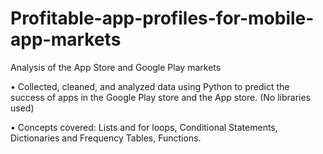 # Profitable-app-profiles-for-mobile-app-markets
Analysis of the App Store and Google Play markets 

•	Collected, cleaned, and analyzed data using Python to predict the success of apps in the Google Play store and the App store. (No libraries used)

•	Concepts covered: Lists and for loops, Conditional Statements, Dictionaries and Frequency Tables, Functions.
